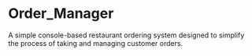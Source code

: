 # Order_Manager
A simple console-based restaurant ordering system designed to simplify the process of taking and managing customer orders.
